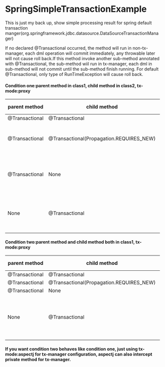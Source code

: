 # SpringSimpleTransactionExample
This is just my back up, show simple processing result for spring default transaction manger(org.springframework.jdbc.datasource.DataSourceTransactionManager)

If no declared @Transactional occurred, the method will run in non-tx-manager, each dml operation will commit
immediately, any throwable later will not cause roll back.If this method invoke another sub-method annotated with
@Transactional, the sub-method wiil run in tx-manager, each dml in sub-method will not commit until the sub-method finish
running.
For default @Transactional, only type of RunTimeException will cause roll back.

#### Condition one:parent method in class1, child method in class2, tx-mode:proxy
| parent method | child method | simple description |
| ------ | ------ | ------ |
| @Transactional  | @Transactional  | same tx |
| @Transactional  | @Transactional(Propagation.REQUIRES_NEW)  | 2 different tx, each tx will do its own commit |
| @Transactional  | None  | child method has no tx, each dml in it will commit immediately |
| None  | @Transactional  | parent method has no tx, each dml in it will commit immediately |

#### Condition two:parent method and child method both in class1, tx-mode:proxy
| parent method | child method | simple description |
| ------ | ------ | ------ |
| @Transactional  | @Transactional  | same tx |
| @Transactional  | @Transactional(Propagation.REQUIRES_NEW)  | same tx |
| @Transactional  | None  | same tx |
| None  | @Transactional  | no tx for both method, each dml in it will commit immediately |

#### If you want condition two behaves like condition one, just using tx-mode:aspectj for tx-manager configuration, aspectj can also intercept private method for tx-manager.



